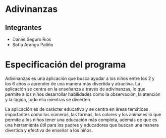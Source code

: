 # **Adivinanzas**

## **Integrantes**
* Daniel Seguro Rios
* Sofia Arango Patiño
# **Especificación del programa**
Adivinanzas es una aplicación que busca ayudar a los niños entre los 2 y los 6 años a aprender de una manera más divertida y atractiva. La aplicación se centra en la enseñanza a través de adivinanzas, lo que permite a los niños desarrollar habilidades como la observación, la atención y la lógica, todo ello mientras se divierten.

La aplicación es de carácter educativo y se centra en áreas temáticas importantes como los números, las formas, los colores y los animales lo que permite a los niños tener una educación más completa, además de que es una herramienta útil para los padres y educadores que buscan una manera divertida y efectiva de enseñar a los niños.



